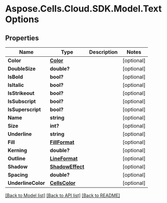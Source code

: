 # Aspose.Cells.Cloud.SDK.Model.TextOptions
## Properties

Name | Type | Description | Notes
------------ | ------------- | ------------- | -------------
**Color** | [**Color**](Color.md) |  | [optional] 
**DoubleSize** | **double?** |  | [optional] 
**IsBold** | **bool?** |  | [optional] 
**IsItalic** | **bool?** |  | [optional] 
**IsStrikeout** | **bool?** |  | [optional] 
**IsSubscript** | **bool?** |  | [optional] 
**IsSuperscript** | **bool?** |  | [optional] 
**Name** | **string** |  | [optional] 
**Size** | **int?** |  | [optional] 
**Underline** | **string** |  | [optional] 
**Fill** | [**FillFormat**](FillFormat.md) |  | [optional] 
**Kerning** | **double?** |  | [optional] 
**Outline** | [**LineFormat**](LineFormat.md) |  | [optional] 
**Shadow** | [**ShadowEffect**](ShadowEffect.md) |  | [optional] 
**Spacing** | **double?** |  | [optional] 
**UnderlineColor** | [**CellsColor**](CellsColor.md) |  | [optional] 

[[Back to Model list]](../README.md#documentation-for-models) [[Back to API list]](../README.md#documentation-for-api-endpoints) [[Back to README]](../README.md)


